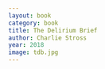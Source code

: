 ```yaml
---
layout: book
category: book
title: The Delirium Brief
author: Charlie Stross
year: 2018
image: tdb.jpg
---
```

